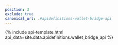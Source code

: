```yaml
---
position: 3
exclude: true
canonical_url: .#apidefinitions-wallet-bridge-api
---
```


{% include api-template.html api_data=site.data.apidefinitions.wallet_bridge_api %}
